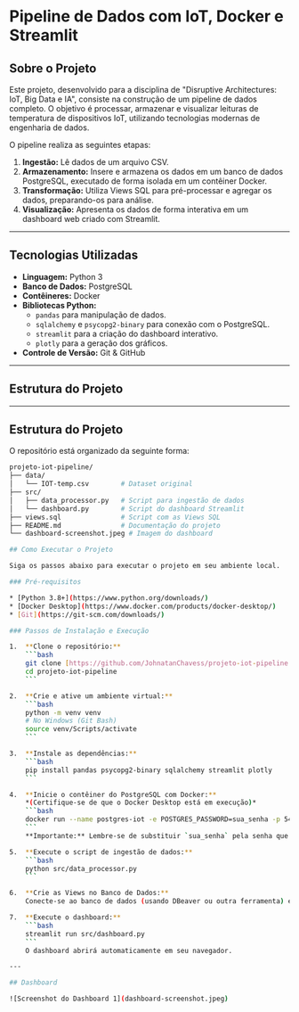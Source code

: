 # Pipeline de Dados com IoT, Docker e Streamlit

## Sobre o Projeto

Este projeto, desenvolvido para a disciplina de "Disruptive Architectures: IoT, Big Data e IA", consiste na construção de um pipeline de dados completo. O objetivo é processar, armazenar e visualizar leituras de temperatura de dispositivos IoT, utilizando tecnologias modernas de engenharia de dados.

O pipeline realiza as seguintes etapas:
1.  **Ingestão:** Lê dados de um arquivo CSV.
2.  **Armazenamento:** Insere e armazena os dados em um banco de dados PostgreSQL, executado de forma isolada em um contêiner Docker.
3.  **Transformação:** Utiliza Views SQL para pré-processar e agregar os dados, preparando-os para análise.
4.  **Visualização:** Apresenta os dados de forma interativa em um dashboard web criado com Streamlit.

---

## Tecnologias Utilizadas

* **Linguagem:** Python 3
* **Banco de Dados:** PostgreSQL
* **Contêineres:** Docker
* **Bibliotecas Python:**
    * `pandas` para manipulação de dados.
    * `sqlalchemy` e `psycopg2-binary` para conexão com o PostgreSQL.
    * `streamlit` para a criação do dashboard interativo.
    * `plotly` para a geração dos gráficos.
* **Controle de Versão:** Git & GitHub

---

## Estrutura do Projeto

---

## Estrutura do Projeto

O repositório está organizado da seguinte forma:

```bash
projeto-iot-pipeline/
├── data/
│   └── IOT-temp.csv        # Dataset original
├── src/
│   ├── data_processor.py   # Script para ingestão de dados
│   └── dashboard.py        # Script do dashboard Streamlit
├── views.sql               # Script com as Views SQL
├── README.md               # Documentação do projeto
└── dashboard-screenshot.jpeg # Imagem do dashboard

## Como Executar o Projeto

Siga os passos abaixo para executar o projeto em seu ambiente local.

### Pré-requisitos

* [Python 3.8+](https://www.python.org/downloads/)
* [Docker Desktop](https://www.docker.com/products/docker-desktop/)
* [Git](https://git-scm.com/downloads/)

### Passos de Instalação e Execução

1.  **Clone o repositório:**
    ```bash
    git clone [https://github.com/JohnatanChavess/projeto-iot-pipeline.git](https://github.com/JohnatanChavess/projeto-iot-pipeline.git)
    cd projeto-iot-pipeline
    ```

2.  **Crie e ative um ambiente virtual:**
    ```bash
    python -m venv venv
    # No Windows (Git Bash)
    source venv/Scripts/activate
    ```

3.  **Instale as dependências:**
    ```bash
    pip install pandas psycopg2-binary sqlalchemy streamlit plotly
    ```

4.  **Inicie o contêiner do PostgreSQL com Docker:**
    *(Certifique-se de que o Docker Desktop está em execução)*
    ```bash
    docker run --name postgres-iot -e POSTGRES_PASSWORD=sua_senha -p 5432:5432 -d postgres
    ```
    **Importante:** Lembre-se de substituir `sua_senha` pela senha que você usará e de atualizar a mesma senha nos arquivos `.py`.

5.  **Execute o script de ingestão de dados:**
    ```bash
    python src/data_processor.py
    ```

6.  **Crie as Views no Banco de Dados:**
    Conecte-se ao banco de dados (usando DBeaver ou outra ferramenta) e execute os comandos SQL presentes no arquivo `views.sql` (nós ainda vamos criar este arquivo).

7.  **Execute o dashboard:**
    ```bash
    streamlit run src/dashboard.py
    ```
    O dashboard abrirá automaticamente em seu navegador.

---

## Dashboard

![Screenshot do Dashboard 1](dashboard-screenshot.jpeg)